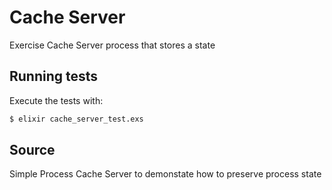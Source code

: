# Cache Server

Exercise Cache Server process that stores a state

## Running tests

Execute the tests with:

```bash
$ elixir cache_server_test.exs
```

## Source

Simple Process Cache Server to demonstate how to preserve process state
